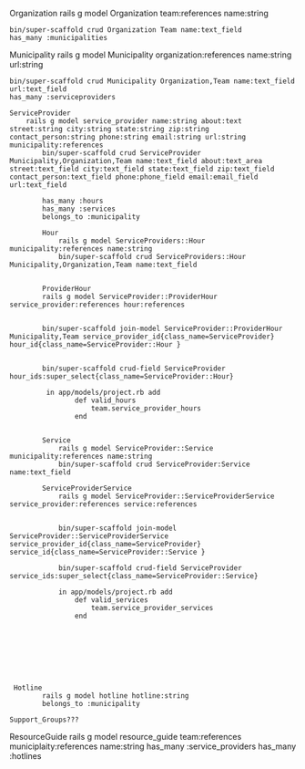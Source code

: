 
Organization
    rails g model Organization team:references name:string

    bin/super-scaffold crud Organization Team name:text_field 
    has_many :municipalities


Municipality
    rails g model Municipality organization:references name:string url:string

    bin/super-scaffold crud Municipality Organization,Team name:text_field url:text_field
    has_many :serviceproviders

    ServiceProvider 
        rails g model service_provider name:string about:text street:string city:string state:string zip:string contact_person:string phone:string email:string url:string municipality:references
            bin/super-scaffold crud ServiceProvider Municipality,Organization,Team name:text_field about:text_area street:text_field city:text_field state:text_field zip:text_field contact_person:text_field phone:phone_field email:email_field url:text_field
            
            has_many :hours
            has_many :services
            belongs_to :municipality
       
            Hour
                rails g model ServiceProviders::Hour municipality:references name:string
                bin/super-scaffold crud ServiceProviders::Hour Municipality,Organization,Team name:text_field 
    

            ProviderHour
            rails g model ServiceProvider::ProviderHour service_provider:references hour:references 


            bin/super-scaffold join-model ServiceProvider::ProviderHour Municipality,Team service_provider_id{class_name=ServiceProvider} hour_id{class_name=ServiceProvider::Hour }


            bin/super-scaffold crud-field ServiceProvider hour_ids:super_select{class_name=ServiceProvider::Hour}

             in app/models/project.rb add
                    def valid_hours
                        team.service_provider_hours
                    end

            
            Service
                rails g model ServiceProvider::Service municipality:references name:string
                bin/super-scaffold crud ServiceProvider:Service name:text_field
            
            ServiceProviderService
                rails g model ServiceProvider::ServiceProviderService service_provider:references service:references
            

                bin/super-scaffold join-model ServiceProvider::ServiceProviderService service_provider_id{class_name=ServiceProvider} service_id{class_name=ServiceProvider::Service }

                bin/super-scaffold crud-field ServiceProvider service_ids:super_select{class_name=ServiceProvider::Service}

                in app/models/project.rb add
                    def valid_services
                        team.service_provider_services
                    end








     Hotline
            rails g model hotline hotline:string
            belongs_to :municipality
    
    Support_Groups???


ResourceGuide
    rails g model resource_guide team:references  municiplaity:references name:string
        has_many :service_providers
        has_many :hotlines